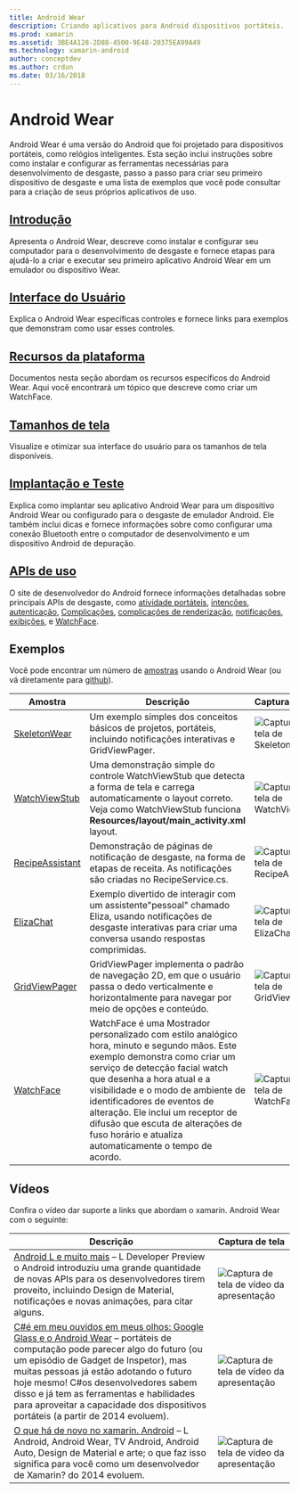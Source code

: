 ```yaml
---
title: Android Wear
description: Criando aplicativos para Android dispositivos portáteis.
ms.prod: xamarin
ms.assetid: 3BE4A128-2D88-4500-9E48-20375EA99A49
ms.technology: xamarin-android
author: conceptdev
ms.author: crdun
ms.date: 03/16/2018
---
```


# <a name="android-wear"></a>Android Wear

Android Wear é uma versão do Android que foi projetado para dispositivos portáteis, como relógios inteligentes. Esta seção inclui instruções sobre como instalar e configurar as ferramentas necessárias para desenvolvimento de desgaste, passo a passo para criar seu primeiro dispositivo de desgaste e uma lista de exemplos que você pode consultar para a criação de seus próprios aplicativos de uso.

##  <a name="getting-startedandroidwearget-startedindexmd"></a>[Introdução](~/android/wear/get-started/index.md)

Apresenta o Android Wear, descreve como instalar e configurar seu computador para o desenvolvimento de desgaste e fornece etapas para ajudá-lo a criar e executar seu primeiro aplicativo Android Wear em um emulador ou dispositivo Wear.

##  <a name="user-interfaceandroidwearuser-interfaceindexmd"></a>[Interface do Usuário](~/android/wear/user-interface/index.md)

Explica o Android Wear específicas controles e fornece links para exemplos que demonstram como usar esses controles.

##  <a name="platform-featuresandroidwearplatformindexmd"></a>[Recursos da plataforma](~/android/wear/platform/index.md)

Documentos nesta seção abordam os recursos específicos do Android Wear. Aqui você encontrará um tópico que descreve como criar um WatchFace.

##  <a name="screen-sizesandroidwearscreen-sizesmd"></a>[Tamanhos de tela](~/android/wear/screen-sizes.md)

Visualize e otimizar sua interface do usuário para os tamanhos de tela disponíveis.

##  <a name="deployment--testingandroidweardeploy-testindexmd"></a>[Implantação e Teste](~/android/wear/deploy-test/index.md)

Explica como implantar seu aplicativo Android Wear para um dispositivo Android Wear ou configurado para o desgaste de emulador Android. Ele também inclui dicas e fornece informações sobre como configurar uma conexão Bluetooth entre o computador de desenvolvimento e um dispositivo Android de depuração.

##  <a name="wear-apishttpsdeveloperandroidcomreferenceandroidsupportwearable"></a>[APIs de uso](https://developer.android.com/reference/android/support/wearable)

O site de desenvolvedor do Android fornece informações detalhadas sobre principais APIs de desgaste, como [atividade portáteis](https://developer.android.com/reference/android/support/wearable/activity/package-summary.html), [intenções](https://developer.android.com/reference/com/google/android/wearable/intent/package-summary.html), [autenticação](https://developer.android.com/reference/android/support/wearable/authentication/package-summary.html), [ Complicações](https://developer.android.com/reference/android/support/wearable/complications/package-summary.html), [complicações de renderização](https://developer.android.com/reference/android/support/wearable/complications/rendering/package-summary.html), [notificações](https://developer.android.com/reference/android/support/wearable/notifications/package-summary.html), [exibições](https://developer.android.com/reference/android/support/wearable/view/package-summary.html), e [WatchFace](https://developer.android.com/reference/android/support/wearable/watchface/package-summary.html).



## <a name="samples"></a>Exemplos

Você pode encontrar um número de [amostras](https://developer.xamarin.com/samples/android/Android%20Wear/) usando o Android Wear (ou vá diretamente para [github](https://github.com/xamarin/monodroid-samples/tree/master/wear)). 

|Amostra|Descrição|Captura de tela|
|--- |--- |--- |
|[SkeletonWear](https://developer.xamarin.com/samples/SkeletonWear/)|Um exemplo simples dos conceitos básicos de projetos, portáteis, incluindo notificações interativas e GridViewPager.|![Captura de tela de Skeletonwear](images/skeleton.png)|
|[WatchViewStub](https://developer.xamarin.com/samples/WatchViewStub/)|Uma demonstração simple do controle WatchViewStub que detecta a forma de tela e carrega automaticamente o layout correto.  Veja como WatchViewStub funciona **Resources/layout/main_activity.xml** layout.|![Captura de tela de WatchViewStub](images/watchview.png)|
|[RecipeAssistant](https://developer.xamarin.com/samples/RecipeAssistant/)|Demonstração de páginas de notificação de desgaste, na forma de etapas de receita. As notificações são criadas no RecipeService.cs.|![Captura de tela de RecipeAssistant](images/recipeassist.png)|
|[ElizaChat](https://developer.xamarin.com/samples/ElizaChat/)|Exemplo divertido de interagir com um assistente"pessoal" chamado Eliza, usando notificações de desgaste interativas para criar uma conversa usando respostas comprimidas.|![Captura de tela de ElizaChat](images/eliza.png)|
|[GridViewPager](https://developer.xamarin.com/samples/GridViewPager/)|GridViewPager implementa o padrão de navegação 2D, em que o usuário passa o dedo verticalmente e horizontalmente para navegar por meio de opções e conteúdo.|![Captura de tela de GridViewPager](images/gridviewpager.png)|
|[WatchFace](https://developer.xamarin.com/samples/monodroid/wear/WatchFace)|WatchFace é uma Mostrador personalizado com estilo analógico hora, minuto e segundo mãos. Este exemplo demonstra como criar um serviço de detecção facial watch que desenha a hora atual e a visibilidade e o modo de ambiente de identificadores de eventos de alteração. Ele inclui um receptor de difusão que escuta de alterações de fuso horário e atualiza automaticamente o tempo de acordo.|![Captura de tela de WatchFace](images/gridviewpager.png)|


##  <a name="videos"></a>Vídeos

Confira o vídeo dar suporte a links que abordam o xamarin. Android Wear com o seguinte:

|Descrição|Captura de tela|
|--- |--- |
|[Android L e muito mais](https://blog.xamarin.com/webinar-recording-android-l-and-so-much-more/) &ndash; L Developer Preview o Android introduziu uma grande quantidade de novas APIs para os desenvolvedores tirem proveito, incluindo Design de Material, notificações e novas animações, para citar alguns.|![Captura de tela de vídeo da apresentação](images/video-android-l.png)|
|[C#é em meu ouvidos em meus olhos: Google Glass e o Android Wear](https://www.youtube.com/watch?v=80H8tXByZQc) &ndash; portáteis de computação pode parecer algo do futuro (ou um episódio de Gadget de Inspetor), mas muitas pessoas já estão adotando o futuro hoje mesmo! C#os desenvolvedores sabem disso e já tem as ferramentas e habilidades para aproveitar a capacidade dos dispositivos portáteis (a partir de 2014 evoluem).|![Captura de tela de vídeo da apresentação](images/video-eyes-ears.png)|
|[O que há de novo no xamarin. Android](https://www.youtube.com/watch?v=Gpqc2XZIQfU) &ndash; L Android, Android Wear, TV Android, Android Auto, Design de Material e arte; o que faz isso significa para você como um desenvolvedor de Xamarin? do 2014 evoluem.|![Captura de tela de vídeo da apresentação](Images/video-whats-new.png)|


<!--

March 18
https://blog.xamarin.com/android-wear/

August 14
https://blog.xamarin.com/android-l-developer-preview-android-wear-support/

August 27
https://blog.xamarin.com/tips-for-your-first-android-wear-app/

Watch Face
https://github.com/Redth/Xamarin.Wear.WatchFace
-->

